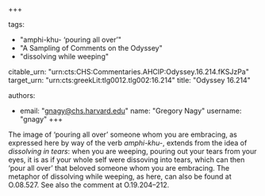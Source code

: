 +++

tags:
- "amphi-khu- ‘pouring all over’"
- "A Sampling of Comments on the Odyssey"
- "dissolving while weeping"

citable_urn: "urn:cts:CHS:Commentaries.AHCIP:Odyssey.16.214.fKSJzPa"
target_urn: "urn:cts:greekLit:tlg0012.tlg002:16.214"
title: "Odyssey 16.214"

authors:
- email: "gnagy@chs.harvard.edu"
  name: "Gregory Nagy"
  username: "gnagy"
+++

<p>The image of ‘pouring all over’ someone whom you are embracing, as expressed here by way of the verb <em>amphi-khu-</em>, extends from the idea of <em>dissolving in tears</em>: when you are weeping, pouring out your tears from your eyes, it is as if your whole self were dissoving into tears, which can then ‘pour all over’ that beloved someone whom you are embracing. The metaphor of dissolving while weeping, as here, can also be found at O.08.527. See also the comment at O.19.204–212.  </p>